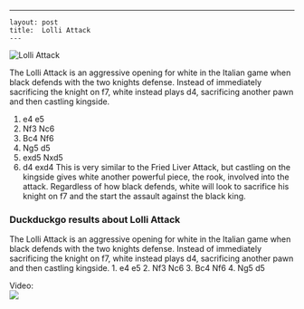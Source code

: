 ---
    layout: post
    title:  Lolli Attack
    ---


![Lolli Attack](https://www.thechesswebsite.com/wp-content/uploads/2012/07/lolli-attack-opening-big.jpg)

The Lolli Attack is an aggressive opening for white in the Italian game when black defends with the two knights defense. Instead of immediately sacrificing the knight on f7, white instead plays d4, sacrificing another pawn and then castling kingside.
1. e4 e5
2. Nf3 Nc6
3. Bc4 Nf6
4. Ng5 d5
5. exd5 Nxd5
6. d4 exd4
This is very similar to the Fried Liver Attack, but castling on the kingside gives white another powerful piece, the rook, involved into the attack. Regardless of how black defends, white will look to sacrifice his knight on f7 and the start the assault against the black king.


### Duckduckgo results about Lolli Attack

The Lolli Attack is an aggressive opening for white in the Italian game when black defends with the two knights defense. Instead of immediately sacrificing the knight on f7, white instead plays d4, sacrificing another pawn and then castling kingside. 1. e4 e5 2. Nf3 Nc6 3. Bc4 Nf6 4. Ng5 d5

Video:  
[![](https://tse3.mm.bing.net/th?id=OVP.aYpfNtJq4cSWSD45Hkkl2gHgFo&pid=Api)](https://www.youtube.com/watch?v=ZmF64w13ZU8)

